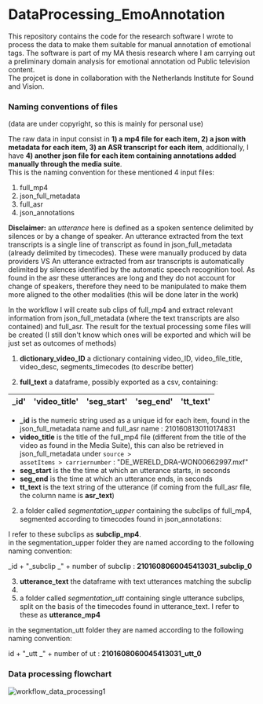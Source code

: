 # DataProcessing_EmoAnnotation
This repository contains the code for the research software I wrote to process the data to make them suitable for manual annotation of emotional tags. The software is part of my MA thesis research where I am carrying out a preliminary domain analysis for emotional annotation od Public television content. <br>
The projcet is done in collaboration with the Netherlands Institute for Sound and Vision.

### Naming conventions of files
(data are under copyright, so this is mainly for personal use)<br>

The raw data in input consist in **1) a mp4 file for each item, 2) a json with metadata for each item, 3) an ASR transcript for each item**, additionally, I have **4) another json file for each item containing annotations added manually through the media suite**. <br>
This is the naming convention for these mentioned 4 input files:
1) full_mp4
2) json_full_metadata
3) full_asr
4) json_annotations

**Disclaimer:** an *utterance* here is defined as a spoken sentence delimited by silences or by a change of speaker. An utterance extracted from the text transcripts is a single line of transcript as found in json_full_metadata (already delimited by timecodes). These were manually produced by data providers VS An utterance extracted from asr transcripts is automatically delimited by silences identified by the automatic speech recognition tool. As found in the asr these utterances are long and they do not account for change of speakers, therefore they need to be manipulated to make them more aligned to the other modalities (this will be done later in the work) 

In the workflow I will create sub clips of full_mp4 and extract relevant information from json_full_metadata (where the text transcripts are also contained) and full_asr. The result for the textual processing some files will be created (I still don't know which ones will be exported and which will be just set as outcomes of methods)

1) **dictionary_video_ID** a dictionary containing video_ID, video_file_title, video_desc, segments_timecodes (to describe better)

2) **full_text** a dataframe, possibly exported as a csv, containing:


| _id' | 'video_title' | 'seg_start' | 'seg_end' | 'tt_text'| 
|------|---------------|-------------|-----------|-----------| 

- **_id** is the numeric string used as a unique id for each item, found in the json_full_metadata name and full_asr name : 2101608130110174831
- **video_title** is the title of the full_mp4 file (different from the title of the video as found in the Media Suite), this can also be retrieved in json_full_metadata under <code>source > assetItems > carriernumber</code> : "DE_WERELD_DRA-WON00662997.mxf"
- **seg_start** is the the time at which an utterance starts, in seconds
- **seg_end** is the time at which an utterance ends, in seconds
- **tt_text** is the text string of the utterance (if coming from the full_asr file, the column name is **asr_text**)

2) a folder called *segmentation_upper* containing the subclips of full_mp4, segmented according to timecodes found in json_annotations:

I refer to these subclips as **subclip_mp4**. <br>
in the segmentation_upper folder they are named according to the following naming convention:

_id + "_subclip _" + number of subclip : **2101608060045413031_subclip_0**

3) **utterance_text** the dataframe with text utterances matching the subclip
4) 
5) a folder called *segmentation_utt* containing single utterance subclips, split on the basis of the timecodes found in utterance_text. I refer to these as **utterance_mp4**

in the segmentation_utt folder they are named according to the following naming convention:

id + "_utt _" + number of ut : **2101608060045413031_utt_0**



### Data processing flowchart
![workflow_data_processing1](https://github.com/MaddaGh/DataProcessing_EmoAnnotation/assets/92437363/4117b7b3-2005-4746-8b79-27ad294b53a9)

